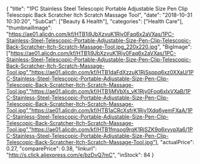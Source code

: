 {
	"title": "1PC Stainless Steel Telescopic Portable Adjustable Size Pen Clip Telescopic Back Scratcher Itch Scratch Massage Tool",
	"date": "2018-10-31 10:30:20",
	"SubCat": ["Beauty & Health"],
	"categories": ["Health Care"],
	"thumbnailImage": "https://ae01.alicdn.com/kf/HTB1j9JbXzvuK1Rjy0Faq6x2aVXas/1PC-Stainless-Steel-Telescopic-Portable-Adjustable-Size-Pen-Clip-Telescopic-Back-Scratcher-Itch-Scratch-Massage-Tool.jpg_220x220.jpg",
	"BigImage": ["https://ae01.alicdn.com/kf/HTB1j9JbXzvuK1Rjy0Faq6x2aVXas/1PC-Stainless-Steel-Telescopic-Portable-Adjustable-Size-Pen-Clip-Telescopic-Back-Scratcher-Itch-Scratch-Massage-Tool.jpg","https://ae01.alicdn.com/kf/HTB1daFdXzzuK1RjSsppq6xz0XXaU/1PC-Stainless-Steel-Telescopic-Portable-Adjustable-Size-Pen-Clip-Telescopic-Back-Scratcher-Itch-Scratch-Massage-Tool.jpg","https://ae01.alicdn.com/kf/HTB1jMVbXs_vK1Rjy0Foq6xIxVXaB/1PC-Stainless-Steel-Telescopic-Portable-Adjustable-Size-Pen-Clip-Telescopic-Back-Scratcher-Itch-Scratch-Massage-Tool.jpg","https://ae01.alicdn.com/kf/HTB1aCRcXsfrK1Rjy1Xdq6yemFXaA/1PC-Stainless-Steel-Telescopic-Portable-Adjustable-Size-Pen-Clip-Telescopic-Back-Scratcher-Itch-Scratch-Massage-Tool.jpg","https://ae01.alicdn.com/kf/HTB1fmsog9rqK1RjSZK9q6xyypXa6/1PC-Stainless-Steel-Telescopic-Portable-Adjustable-Size-Pen-Clip-Telescopic-Back-Scratcher-Itch-Scratch-Massage-Tool.jpg"],
	"actualPrice": 0.27,
	"comparePrice": 0.38,
	"linkurl": "http://s.click.aliexpress.com/e/bzDvQ7mC",
	"inStock": 84
}
